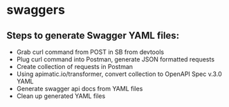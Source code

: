 # swaggers

## Steps to generate Swagger YAML files:
- Grab curl command from POST in SB from devtools
- Plug curl command into Postman, generate JSON formatted requests
- Create collection of requests in Postman
- Using apimatic.io/transformer, convert collection to OpenAPI Spec v.3.0 YAML
- Generate swagger api docs from YAML files
- Clean up generated YAML files
